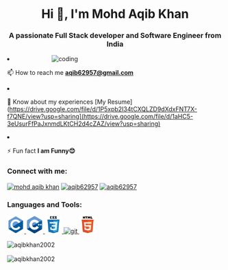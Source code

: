 <h1 align="center">Hi 👋, I'm Mohd Aqib Khan</h1>
<h3 align="center">A passionate Full Stack developer and Software Engineer from India</h3>
<img align="right" alt="coding" width="400" src="https://camo.githubusercontent.com/890f5c7081bbf01cdfb0812010132bb31a076ca323c4f232a9523fcd2a8bcfcd/68747470733a2f2f6d69726f2e6d656469756d2e636f6d2f6669742f632f3138342f3138342f312a495247486d69477361313673746564517649615a66772e676966"
- 🌱 I’m currently learning **Reactjs,Tailwind**

- 📫 How to reach me **aqib62957@gmail.com**

- 📄 Know about my experiences [My Resume](https://drive.google.com/file/d/1P5xpb2I34tCXQLZD9dXdxFNT7X-f7QNE/view?usp=sharing](https://drive.google.com/file/d/1aHC5-3eUsurFfPaJxnmdLKtCH2d4cZAZ/view?usp=sharing)

- ⚡ Fun fact **I am Funny😊**

<h3 align="left">Connect with me:</h3>
<p align="left">
<a href="https://linkedin.com/in/mohd aqib khan" target="blank"><img align="center" src="https://raw.githubusercontent.com/rahuldkjain/github-profile-readme-generator/master/src/images/icons/Social/linked-in-alt.svg" alt="mohd aqib khan" height="30" width="40" /></a>
<a href="https://www.leetcode.com/aqib62957" target="blank"><img align="center" src="https://raw.githubusercontent.com/rahuldkjain/github-profile-readme-generator/master/src/images/icons/Social/leet-code.svg" alt="aqib62957" height="30" width="40" /></a>
<a href="https://auth.geeksforgeeks.org/user/aqib62957" target="blank"><img align="center" src="https://raw.githubusercontent.com/rahuldkjain/github-profile-readme-generator/master/src/images/icons/Social/geeks-for-geeks.svg" alt="aqib62957" height="30" width="40" /></a>
</p>

<h3 align="left">Languages and Tools:</h3>
<p align="left"> <a href="https://www.cprogramming.com/" target="_blank" rel="noreferrer"> <img src="https://raw.githubusercontent.com/devicons/devicon/master/icons/c/c-original.svg" alt="c" width="40" height="40"/> </a> <a href="https://www.w3schools.com/cpp/" target="_blank" rel="noreferrer"> <img src="https://raw.githubusercontent.com/devicons/devicon/master/icons/cplusplus/cplusplus-original.svg" alt="cplusplus" width="40" height="40"/> </a> <a href="https://www.w3schools.com/css/" target="_blank" rel="noreferrer"> <img src="https://raw.githubusercontent.com/devicons/devicon/master/icons/css3/css3-original-wordmark.svg" alt="css3" width="40" height="40"/> </a> <a href="https://git-scm.com/" target="_blank" rel="noreferrer"> <img src="https://www.vectorlogo.zone/logos/git-scm/git-scm-icon.svg" alt="git" width="40" height="40"/> </a> <a href="https://www.w3.org/html/" target="_blank" rel="noreferrer"> <img src="https://raw.githubusercontent.com/devicons/devicon/master/icons/html5/html5-original-wordmark.svg" alt="html5" width="40" height="40"/> </a> </p>

<p><img align="center" src="https://github-readme-stats.vercel.app/api/top-langs?username=aqibkhan2002&show_icons=true&locale=en&layout=compact" alt="aqibkhan2002" /></p>

<p><img align="center" src="https://github-readme-streak-stats.herokuapp.com/?user=aqibkhan2002&" alt="aqibkhan2002" /></p>
